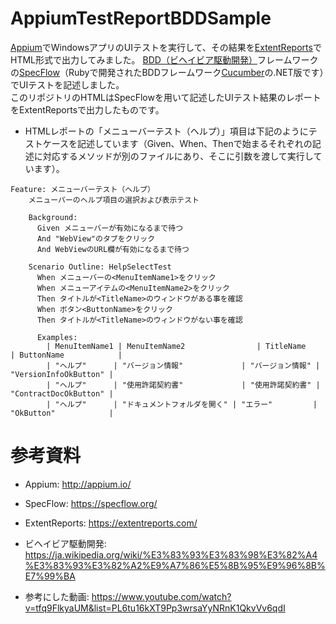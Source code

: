 # AppiumTestReportBDDSample
[Appium](http://appium.io/)でWindowsアプリのUIテストを実行して、その結果を[ExtentReports](https://extentreports.com/)でHTML形式で出力してみました。
[BDD（ビヘイビア駆動開発）](https://ja.wikipedia.org/wiki/%E3%83%93%E3%83%98%E3%82%A4%E3%83%93%E3%82%A2%E9%A7%86%E5%8B%95%E9%96%8B%E7%99%BA)フレームワークの[SpecFlow](https://specflow.org/)（Rubyで開発されたBDDフレームワーク[Cucumber](https://en.wikipedia.org/wiki/Cucumber_(software))の.NET版です）でUIテストを記述しました。</br>
このリポジトリのHTMLはSpecFlowを用いて記述したUIテスト結果のレポートをExtentReportsで出力したものです。

- HTMLレポートの「メニューバーテスト（ヘルプ）」項目は下記のようにテストケースを記述しています（Given、When、Thenで始まるそれぞれの記述に対応するメソッドが別のファイルにあり、そこに引数を渡して実行しています）。
```
Feature: メニューバーテスト（ヘルプ）
    メニューバーのヘルプ項目の選択および表示テスト

    Background:
      Given メニューバーが有効になるまで待つ
      And "WebView"のタブをクリック
      And WebViewのURL欄が有効になるまで待つ

    Scenario Outline: HelpSelectTest
      When メニューバーの<MenuItemName1>をクリック
      When メニューアイテムの<MenuItemName2>をクリック
      Then タイトルが<TitleName>のウィンドウがある事を確認
      When ボタン<ButtonName>をクリック
      Then タイトルが<TitleName>のウィンドウがない事を確認

      Examples:
        | MenuItemName1 | MenuItemName2                | TitleName        | ButtonName            |
        | "ヘルプ"      | "バージョン情報"             | "バージョン情報" | "VersionInfoOkButton" |
        | "ヘルプ"      | "使用許諾契約書"             | "使用許諾契約書" | "ContractDocOkButton" |
        | "ヘルプ"      | "ドキュメントフォルダを開く" | "エラー"         | "OkButton"            |

```

# 参考資料
- Appium:
http://appium.io/

- SpecFlow:
https://specflow.org/

- ExtentReports:
https://extentreports.com/

- ビヘイビア駆動開発:
https://ja.wikipedia.org/wiki/%E3%83%93%E3%83%98%E3%82%A4%E3%83%93%E3%82%A2%E9%A7%86%E5%8B%95%E9%96%8B%E7%99%BA

- 参考にした動画:
https://www.youtube.com/watch?v=tfq9FlkyaUM&list=PL6tu16kXT9Pp3wrsaYyNRnK1QkvVv6qdI
